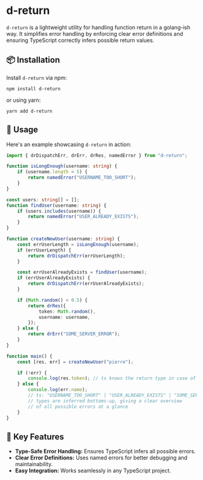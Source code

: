 # d-return

`d-return` is a lightweight utility for handling function return in a golang-ish way. It simplifies error handling by enforcing clear error definitions and ensuring TypeScript correctly infers possible return values.

## 📦 Installation

Install `d-return` via npm:

```
npm install d-return
```

or using yarn:

```
yarn add d-return
```

## 🚀 Usage

Here's an example showcasing `d-return` in action:

```typescript
import { drDispatchErr, drErr, drRes, namedError } from "d-return";

function isLongEnough(username: string) {
    if (username.length < 5) {
        return namedError("USERNAME_TOO_SHORT");
    }
}

const users: string[] = [];
function findUser(username: string) {
    if (users.includes(username)) {
        return namedError("USER_ALREADY_EXISTS");
    }
}

function createNewUser(username: string) {
    const errUserLength = isLongEnough(username);
    if (errUserLength) {
        return drDispatchErr(errUserLength);
    }

    const errUserAlreadyExists = findUser(username);
    if (errUserAlreadyExists) {
        return drDispatchErr(errUserAlreadyExists);
    }

    if (Math.random() < 0.5) {
        return drRes({
            token: Math.random(),
            username: username,
        });
    } else {
        return drErr("SOME_SERVER_ERROR");
    }
}

function main() {
    const [res, err] = createNewUser("pierre");

    if (!err) {
        console.log(res.token); // ts knows the return type in case of no errors
    } else {
        console.log(err.name);
        // ts: "USERNAME_TOO_SHORT" | "USER_ALREADY_EXISTS" | "SOME_SERVER_ERROR"
        // types are inferred bottoms-up, giving a clear overview
        // of all possible errors at a glance
    }
}
```

## 📌 Key Features

- **Type-Safe Error Handling:** Ensures TypeScript infers all possible errors.
- **Clear Error Definitions:** Uses named errors for better debugging and maintainability.
- **Easy Integration:** Works seamlessly in any TypeScript project.
